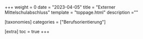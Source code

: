 +++
weight = 0
date = "2023-04-05"
title = "Externer Mittelschulabschluss"
template = "toppage.html"
description =""

[taxonomies]
categories = ["Berufsorientierung"]

[extra]
toc = true
+++

<script>window.location.href = "/schullebenseiten/mittlerer-schulabschluss/";</script>